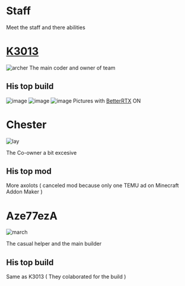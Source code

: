 # Staff
Meet the staff and there abilities

# [K3013](K3013/)
![archer](https://github.com/user-attachments/assets/2ae3e520-2631-489e-8042-cbe17d0a6da7)
The main coder and owner of team

## His top build
![image](https://github.com/user-attachments/assets/3825b786-178a-4f68-8fb8-d71a81b55207)
![image](https://github.com/user-attachments/assets/cb9917e7-c64e-42ea-9c2e-72cbfaec4d59)
![image](https://github.com/user-attachments/assets/e1debc4d-7814-4c37-a2e6-00a3690a7498)
Pictures with [BetterRTX](https://github.com/BetterRTX) ON

# Chester 
![lay](https://github.com/user-attachments/assets/7060dcbe-5afe-4914-942a-c95e32d731ac)

The Co-owner a bit excesive

## His top mod
More axolots ( canceled mod because only one TEMU ad on Minecraft Addon Maker )

# Aze77ezA 
![march](https://github.com/user-attachments/assets/dcaebe10-27be-42f7-a626-a0bb3142f456)

The casual helper and the main builder

## His top build
Same as K3013 ( They colaborated for the build )
